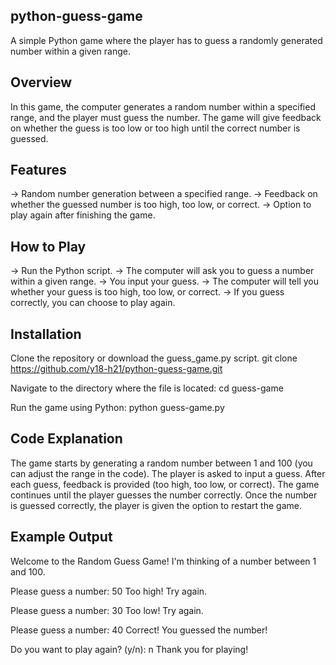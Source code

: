 ## python-guess-game
A simple Python game where the player has to guess a randomly generated number within a given range.

## Overview
In this game, the computer generates a random number within a specified range, and the player must guess the number. The game will give feedback on whether the guess is too low or too high until the correct number is guessed.

## Features
-> Random number generation between a specified range.
-> Feedback on whether the guessed number is too high, too low, or correct.
-> Option to play again after finishing the game.

## How to Play
-> Run the Python script.
-> The computer will ask you to guess a number within a given range.
-> You input your guess.
-> The computer will tell you whether your guess is too high, too low, or correct.
-> If you guess correctly, you can choose to play again.

## Installation
Clone the repository or download the guess_game.py script.
  git clone https://github.com/y18-h21/python-guess-game.git

Navigate to the directory where the file is located:
   cd guess-game

Run the game using Python:
   python guess-game.py
   
## Code Explanation
The game starts by generating a random number between 1 and 100 (you can adjust the range in the code).
The player is asked to input a guess.
After each guess, feedback is provided (too high, too low, or correct).
The game continues until the player guesses the number correctly.
Once the number is guessed correctly, the player is given the option to restart the game.

## Example Output
Welcome to the Random Guess Game!
I'm thinking of a number between 1 and 100.

Please guess a number: 50
Too high! Try again.

Please guess a number: 30
Too low! Try again.

Please guess a number: 40
Correct! You guessed the number!

Do you want to play again? (y/n): n
Thank you for playing!
